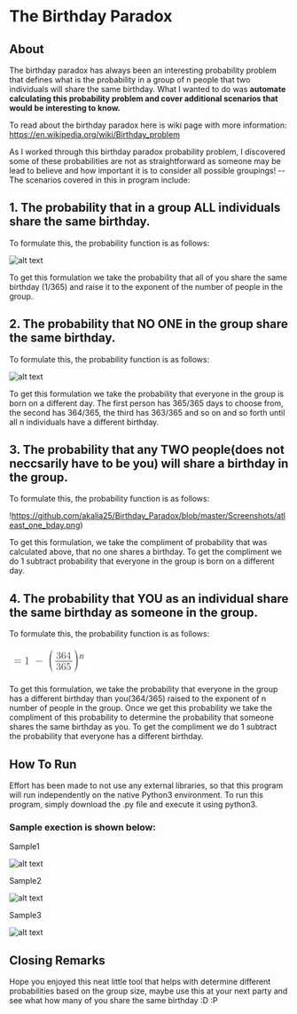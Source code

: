 # The Birthday Paradox

## About
The birthday paradox has always been an interesting probability problem that defines what is the probability in a group of n people that two individuals will share the same birthday. What I wanted to do was **automate calculating this probability problem and cover additional scenarios that would be interesting to know.**

To read about the birthday paradox here is wiki page with more information:
https://en.wikipedia.org/wiki/Birthday_problem

As I worked through this birthday paradox probability problem, I discovered some of these probabilities are not as straightforward as someone may be lead to believe and how important it is to consider all possible groupings! -- The scenarios covered in this in program include:

## 1. The probability that in a group ALL individuals share the same birthday.
To formulate this, the probability function is as follows:

![alt text](https://github.com/akalia25/Birthday_Probability/blob/master/Screenshots/all_same.png)

To get this formulation we take the probability that all of you share the same birthday (1/365) and raise it to the exponent of the number of people in the group.


## 2. The probability that NO ONE in the group share the same birthday.
To formulate this, the probability function is as follows:

![alt text](https://github.com/akalia25/Birthday_Probability/blob/master/Screenshots/no_same_bday.png)

To get this formulation we take the probability that everyone in the group is born on a different day. The first person has 365/365 days to choose from, the second has 364/365, the third has 363/365 and so on and so forth until all n individuals have a different birthday.


## 3. The probability that any TWO people(does not neccsarily have to be you) will share a birthday in the group.
To formulate this, the probability function is as follows:

!https://github.com/akalia25/Birthday_Paradox/blob/master/Screenshots/atleast_one_bday.png)

To get this formulation, we take the compliment of probability that was calculated above, that no one shares a birthday. To get the compliment we do 1 subtract probability that everyone in the group is born on a different day.


## 4. The probability that YOU as an individual share the same birthday as someone in the group.
To formulate this, the probability function is as follows:

![alt text](https://github.com/akalia25/Birthday_Paradox/blob/master/Screenshots/one_other_bday.png)

To get this formulation, we take the probability that everyone in the group has a different birthday than you(364/365) raised to the exponent of n number of people in the group. Once we get this probability we take the compliment of this probability to determine the probability that someone shares the same birthday as you. To get the compliment we do 1 subtract the probability that everyone has a different birthday.


## How To Run
Effort has been made to not use any external libraries, so that this program will run independently on the native Python3 environment.
To run this program, simply download the .py file and execute it using python3.

### Sample exection is shown below:
Sample1

![alt text](https://github.com/akalia25/Birthday_Probability/blob/master/Screenshots/sample_output_1.png)

Sample2

![alt text](https://github.com/akalia25/Birthday_Probability/blob/master/Screenshots/sample_output_2.png)

Sample3

![alt text](https://github.com/akalia25/Birthday_Probability/blob/master/Screenshots/sample_output_3.png)


## Closing Remarks
Hope you enjoyed this neat little tool that helps with determine different probabilities based on the group size, maybe use this at your next party and see what how many of you share the same birthday :D :P 
